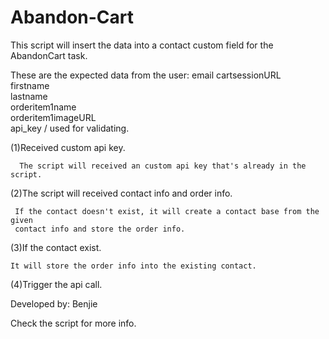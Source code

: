 # Abandon-Cart
This script will insert the data into a contact custom field for the AbandonCart task.

These are the expected data from the user: email
                                          cartsessionURL  
                                          firstname  
                                          lastname  
                                          orderitem1name  
                                          orderitem1imageURL  
                                          api_key / used for validating.  

  
(1)Received custom api key.

      The script will received an custom api key that's already in the script.

(2)The script will received contact info and order info.

     If the contact doesn't exist, it will create a contact base from the given  
     contact info and store the order info.

(3)If the contact exist.

    It will store the order info into the existing contact.

(4)Trigger the api call.


Developed by: Benjie

Check the script for more info.
